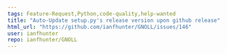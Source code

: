 ```yaml
---
tags: Feature-Request,Python,code-quality,help-wanted
title: "Auto-Update setup.py's release version upon github release"
html_url: "https://github.com/ianfhunter/GNOLL/issues/146"
user: ianfhunter
repo: ianfhunter/GNOLL
---
```


